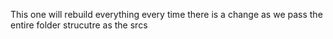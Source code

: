 This one will rebuild everything every time there is a change as we pass the entire folder strucutre as the srcs
